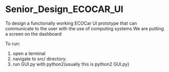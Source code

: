 # Senior_Design_ECOCAR_UI
To design a functionally working ECOCar UI prototype that can communicate to the user with the use of computing systems
We are putting a screen on the dashboard

To run:

1. open a terminal
2. navigate to src/ directory.
3. run GUI.py with python2(usually this is python2 GUI.py)
